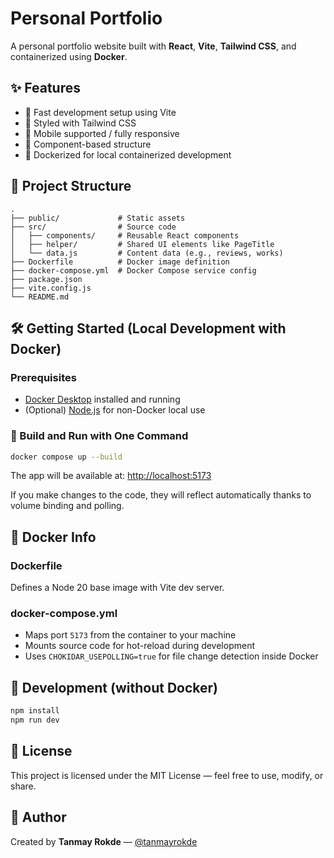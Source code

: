 # Personal Portfolio

A personal portfolio website built with **React**, **Vite**, **Tailwind CSS**, and containerized using **Docker**.

## ✨ Features

- 🚀 Fast development setup using Vite
- 💅 Styled with Tailwind CSS
- 📲 Mobile supported / fully responsive
- 🧩 Component-based structure
- 🐳 Dockerized for local containerized development

## 🧱 Project Structure

```
.
├── public/             # Static assets
├── src/                # Source code
│   ├── components/     # Reusable React components
│   ├── helper/         # Shared UI elements like PageTitle
│   └── data.js         # Content data (e.g., reviews, works)
├── Dockerfile          # Docker image definition
├── docker-compose.yml  # Docker Compose service config
├── package.json
├── vite.config.js
└── README.md
```

## 🛠️ Getting Started (Local Development with Docker)

### Prerequisites

- [Docker Desktop](https://www.docker.com/products/docker-desktop) installed and running
- (Optional) [Node.js](https://nodejs.org/) for non-Docker local use

### 🔧 Build and Run with One Command

```bash
docker compose up --build
```

The app will be available at: [http://localhost:5173](http://localhost:5173)

If you make changes to the code, they will reflect automatically thanks to volume binding and polling.

## 🐳 Docker Info

### Dockerfile

Defines a Node 20 base image with Vite dev server.

### docker-compose.yml

- Maps port `5173` from the container to your machine
- Mounts source code for hot-reload during development
- Uses `CHOKIDAR_USEPOLLING=true` for file change detection inside Docker

## 🧪 Development (without Docker)

```bash
npm install
npm run dev
```

## 📝 License

This project is licensed under the MIT License — feel free to use, modify, or share.

## 🙌 Author

Created by **Tanmay Rokde** — [@tanmayrokde](https://github.com/tanmayrokde)

